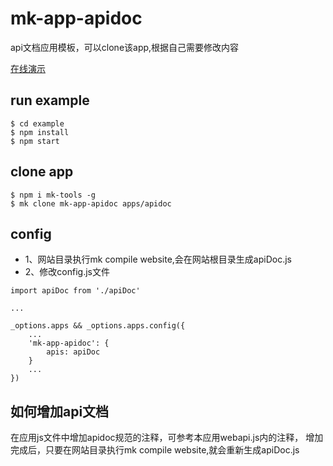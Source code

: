 # mk-app-apidoc

api文档应用模板，可以clone该app,根据自己需要修改内容

[在线演示](https://ziaochina.github.io/mk-app-apidoc/)

## run example

```
$ cd example
$ npm install
$ npm start
```

## clone app

```
$ npm i mk-tools -g
$ mk clone mk-app-apidoc apps/apidoc
```

## config

- 1、网站目录执行mk compile website,会在网站根目录生成apiDoc.js
- 2、修改config.js文件

```
import apiDoc from './apiDoc'

...

_options.apps && _options.apps.config({
    ...
    'mk-app-apidoc': {
        apis: apiDoc
    }
    ...
})

```

## 如何增加api文档

在应用js文件中增加apidoc规范的注释，可参考本应用webapi.js内的注释，
增加完成后，只要在网站目录执行mk compile website,就会重新生成apiDoc.js
